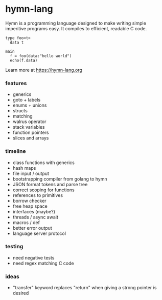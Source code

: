 # hymn-lang
Hymn is a programming language designed to make writing simple imperitive programs easy.
It compiles to efficient, readable C code.

```
type foo<t>
  data t

main
  f = foo(data:"hello world")
  echo(f.data)
```

Learn more at https://hymn-lang.org

### features
* generics
* goto + labels
* enums + unions
* structs
* matching
* walrus operator
* stack variables
* function pointers
* slices and arrays

### timeline
* class functions with generics
* hash maps
* file input / output
* bootstrapping compiler from golang to hymn
* JSON format tokens and parse tree
* correct scoping for functions
* references to primitives
* borrow checker
* free heap space
* interfaces (maybe?)
* threads / async await
* macros / def
* better error output
* language server protocol

### testing
* need negative tests
* need regex matching C code

### ideas
* "transfer" keyword replaces "return" when giving a strong pointer is desired
